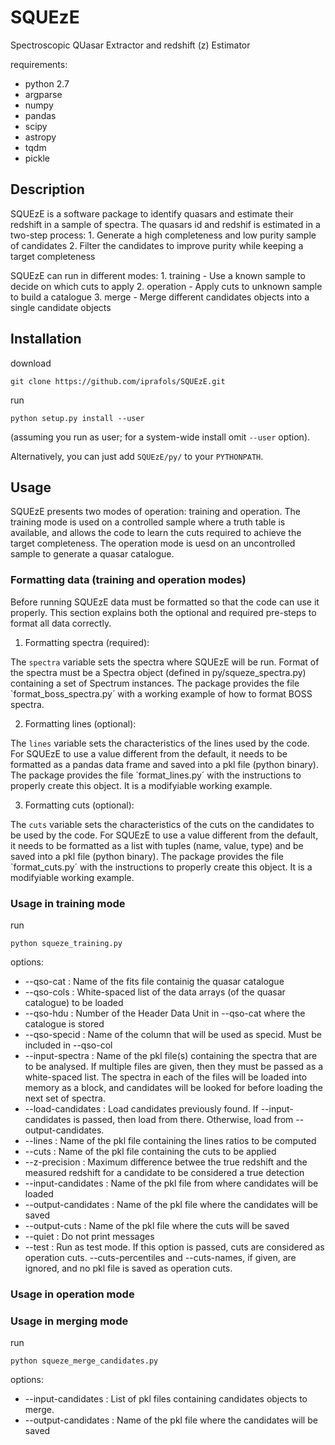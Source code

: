 # SQUEzE

Spectroscopic QUasar Extractor and redshift (z) Estimator

requirements:
* python 2.7
* argparse
* numpy
* pandas
* scipy
* astropy
* tqdm
* pickle

## Description

SQUEzE is a software package to identify quasars and estimate their redshift in a sample of spectra.
The quasars id and redshif is estimated in a two-step process:
    1. Generate a high completeness and low purity sample of candidates
    2. Filter the candidates to improve purity while keeping a target completeness
    
SQUEzE can run in different modes:
    1. training - Use a known sample to decide on which cuts to apply
    2. operation - Apply cuts to unknown sample to build a catalogue
    3. merge - Merge different candidates objects into a single candidate objects

## Installation

download
```
git clone https://github.com/iprafols/SQUEzE.git
```

run
```
python setup.py install --user
```
(assuming you run as user; for a system-wide install omit `--user` option).

Alternatively, you can just add `SQUEzE/py/` to your `PYTHONPATH`.

## Usage

SQUEzE presents two modes of operation: training and operation. The training mode
is used on a controlled sample where a truth table is available, and allows the code to
learn the cuts required to achieve the target completeness. The operation mode is uesd
on an uncontrolled sample to generate a quasar catalogue.

### Formatting data (training and operation modes)

Before running SQUEzE data must be formatted so that the code can use it properly.
This section explains both the optional and required pre-steps to format all data
correctly.

1. Formatting spectra (required):

The `spectra` variable sets the spectra where SQUEzE will be run. Format of
the spectra must be a Spectra object (defined in py/squeze_spectra.py) containing
a set of Spectrum instances. The package provides the file `format_boss_spectra.py´
with a working example of how to format BOSS spectra. 

2. Formatting lines (optional):

The `lines` variable sets the characteristics of the lines used by the code.
For SQUEzE to use a value different from the default, it needs to be
formatted as a pandas data frame and saved into a pkl file (python binary).
The package provides the file `format_lines.py´ with the instructions to
properly create this object. It is a modifyiable working example.

3. Formatting cuts (optional):

The `cuts` variable sets the characteristics of the cuts on the candidates to
be used by the code.
For SQUEzE to use a value different from the default, it needs to be
formatted as a list with tuples (name, value, type) and  be saved into a pkl file
(python binary).
The package provides the file `format_cuts.py´ with the instructions to
properly create this object. It is a modifyiable working example.

### Usage in training mode

run
```
python squeze_training.py
```
options:
* --qso-cat : Name of the fits file containig the quasar catalogue
* --qso-cols : White-spaced list of the data arrays (of the quasar catalogue) to be loaded
* --qso-hdu : Number of the Header Data Unit in --qso-cat where the catalogue is stored
* --qso-specid : Name of the column that will be used as specid. Must be included in --qso-col
* --input-spectra : Name of the pkl file(s) containing the spectra that are to be analysed. If multiple files are given, then they must be passed as a white-spaced list. The spectra in each of the files will be loaded into memory as a block, and candidates will be looked for before loading the next set of spectra.
* --load-candidates : Load candidates previously found. If --input-candidates is passed, then load from there. Otherwise, load from --output-candidates.
* --lines : Name of the pkl file containing the lines ratios to be computed
* --cuts : Name of the pkl file containing the cuts to be applied
* --z-precision : Maximum difference betwee the true redshift and the measured redshift for a candidate to be considered a true detection
* --input-candidates : Name of the pkl file from where candidates will be loaded
* --output-candidates : Name of the pkl file where the candidates will be saved
* --output-cuts : Name of the pkl file where the cuts will be saved
* --quiet : Do not print messages
* --test : Run as test mode. If this option is passed, cuts are considered as operation cuts. --cuts-percentiles and --cuts-names, if given, are ignored, and no pkl file is saved as operation cuts.

### Usage in operation mode


### Usage in merging mode

run
```
python squeze_merge_candidates.py
```
options:
* --input-candidates : List of pkl files containing candidates objects to merge.
* --output-candidates : Name of the pkl file where the candidates will be saved
